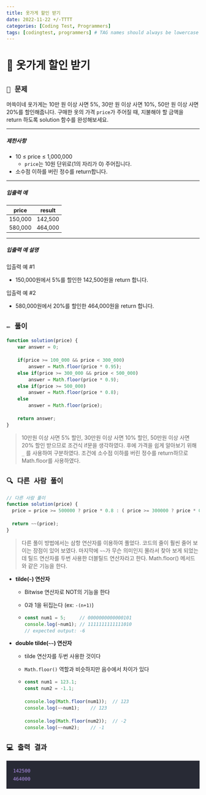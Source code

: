 ```yaml
---
title: 옷가게 할인 받기
date: 2022-11-22 +/-TTTT
categories: [Coding Test, Programmers]
tags: [codingtest, programmers] # TAG names should always be lowercase
---
```


# 🔖  옷가게 할인 받기

## `📌 문제`

머쓱이네 옷가게는 10만 원 이상 사면 5%, 30만 원 이상 사면 10%, 50만 원 이상 사면 20%를 할인해줍니다.
구매한 옷의 가격 `price`가 주어질 때, 지불해야 할 금액을 return 하도록 solution 함수를 완성해보세요.

------

##### 제한사항

- 10 ≤ price ≤ 1,000,000
  - `price`는 10원 단위로(1의 자리가 0) 주어집니다.
- 소수점 이하를 버린 정수를 return합니다.

------

##### 입출력 예

| price   | result  |
| ------- | ------- |
| 150,000 | 142,500 |
| 580,000 | 464,000 |

------

##### 입출력 예 설명

입출력 예 #1

- 150,000원에서 5%를 할인한 142,500원을 return 합니다.

입출력 예 #2

- 580,000원에서 20%를 할인한 464,000원을 return 합니다.



## `✏️ 풀이`

```javascript
function solution(price) {
    var answer = 0;
    
    if(price >= 100_000 && price < 300_000)
        answer = Math.floor(price * 0.95);
    else if(price >= 300_000 && price < 500_000)
        answer = Math.floor(price * 0.9);
    else if(price >= 500_000)
        answer = Math.floor(price * 0.8);
    else
        answer = Math.floor(price);
    
    return answer;
}
```

> 10만원 이상 사면 5% 할인, 30만원 이상 사면 10% 할인, 50만원 이상 사면 20% 할인 받으므로 조건식 if문을 생각하였다. 후에 가격을 쉽게 알아보기 위해 `_` 를 사용하여 구분하였다. 조건에 소수점 이하를 버린 정수를 return하므로 Math.floor를 사용하였다. 



## `🔍 다른 사람 풀이`

```javascript
// 다른 사람 풀이
function solution(price) {
  price = price >= 500000 ? price * 0.8 : ( price >= 300000 ? price * 0.9 : (price >= 100000 ? price * 0.95 : price));
    
  return ~~(price);
}
```

> 다른 풀이 방법에서는 삼항 연산자를 이용하여 풀었다. 코드의 줄이 훨씬 줄어 보이는 장점이 있어 보였다. 마지막에 `~~`가 무슨 의미인지 몰라서 찾아 보게 되었는데 틸드 연산자를 두번 사용한 더블틸드 연산자라고 한다. Math.floor() 메서드와 같은 기능을 한다.

- **tilde(`~`) 연산자**

  - Bitwise 연산자로 NOT의 기능을 한다

  - 0과 1을 뒤집는다 (ex: `-(n+1)`)

  - ```javascript
    const num1 = 5;     // 0000000000000101
    console.log(~num1); // 1111111111111010
    // expected output: -6
    ```

- **double tilde(`~~`) 연산자**

  - tilde 연산자를 두번 사용한 것이다

  - `Math.floor()` 역할과 비슷하지만 음수에서 차이가 있다

  - ```javascript
    const num1 = 123.1;
    const num2 = -1.1;
    
    console.log(Math.floor(num1));	// 123
    console.log(~~num1);	// 123
    
    console.log(Math.floor(num2));  // -2
    console.log(~~num2);	// -1
    ```

    

## `💻 출력 결과`

![image-20221122164102569](../../assets/img/postingImg/image-20221122164102569.png)
